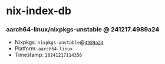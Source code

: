 # nix-index-db
### aarch64-linux/nixpkgs-unstable @ 241217.4989a24
- Nixpkgs: `nixpkgs-unstable`@[`4989a24`](https://github.com/NixOS/nixpkgs/commit/4989a246d7a390a859852baddb1013f825435cee)
- Platform: `aarch64-linux`
- Timestamp: `20241217114356`
